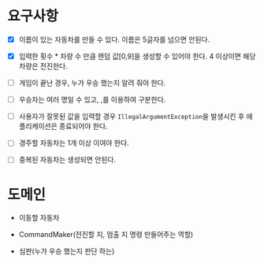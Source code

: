 # 요구사항

-[x] 이름이 있는 자동차를 만들 수 있다. 이름은 5글자를 넘으면 안된다.

-[x] 입력한 횟수 * 차량 수 만큼 랜덤 값[0,9]을 생성할 수 있어야 한다. 4 이상이면 해당 차량은 전진한다.

-[ ] 게임이 끝난 경우, 누가 우승 했는지 알려 줘야 한다.

-[ ] 우승자는 여러 명일 수 있고, ,를 이용하여 구분한다.

-[ ] 사용자가 잘못된 값을 입력할 경우 `IllegalArgumentException`을 발생시킨 후 애플리케이션은 종료되어야 한다.

-[ ] 경주할 자동차는 1개 이상 이여야 한다.

-[ ] 중복된 자동차는 생성되면 안된다. 

# 도메인

- 이동할 자동차

- CommandMaker(전진할 지, 멈출 지 명령 만들어주는 역할)

- 심판(누가 우승 했는지 판단 하는)